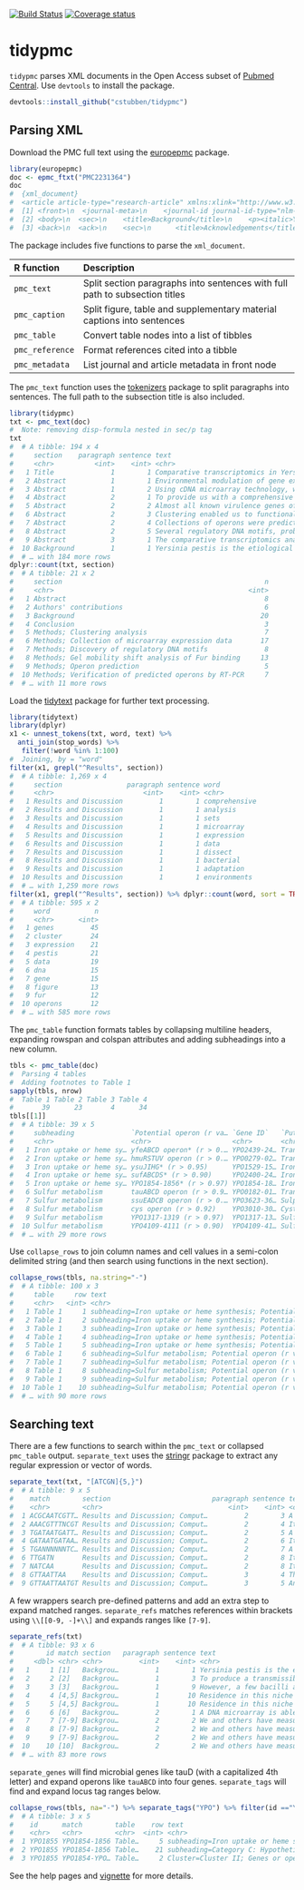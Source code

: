 
[![Build Status](https://travis-ci.org/cstubben/tidypmc.svg?branch=master)](https://travis-ci.org/cstubben/tidypmc) [![Coverage status](https://codecov.io/gh/cstubben/tidypmc/branch/master/graph/badge.svg)](https://codecov.io/github/cstubben/tidypmc?branch=master)

tidypmc
=======

`tidypmc` parses XML documents in the Open Access subset of [Pubmed Central](https://europepmc.org). Use `devtools` to install the package.

``` r
devtools::install_github("cstubben/tidypmc")
```

Parsing XML
-----------

Download the PMC full text using the [europepmc](https://github.com/ropensci/europepmc) package.

``` r
library(europepmc)
doc <- epmc_ftxt("PMC2231364")
doc
#  {xml_document}
#  <article article-type="research-article" xmlns:xlink="http://www.w3.org/1999/xlink">
#  [1] <front>\n  <journal-meta>\n    <journal-id journal-id-type="nlm-ta"> ...
#  [2] <body>\n  <sec>\n    <title>Background</title>\n    <p><italic>Yersi ...
#  [3] <back>\n  <ack>\n    <sec>\n      <title>Acknowledgements</title>\n  ...
```

The package includes five functions to parse the `xml_document`.

<table>
<colgroup>
<col width="17%" />
<col width="82%" />
</colgroup>
<thead>
<tr class="header">
<th align="left">R function</th>
<th align="left">Description</th>
</tr>
</thead>
<tbody>
<tr class="odd">
<td align="left"><code>pmc_text</code></td>
<td align="left">Split section paragraphs into sentences with full path to subsection titles</td>
</tr>
<tr class="even">
<td align="left"><code>pmc_caption</code></td>
<td align="left">Split figure, table and supplementary material captions into sentences</td>
</tr>
<tr class="odd">
<td align="left"><code>pmc_table</code></td>
<td align="left">Convert table nodes into a list of tibbles</td>
</tr>
<tr class="even">
<td align="left"><code>pmc_reference</code></td>
<td align="left">Format references cited into a tibble</td>
</tr>
<tr class="odd">
<td align="left"><code>pmc_metadata</code></td>
<td align="left">List journal and article metadata in front node</td>
</tr>
</tbody>
</table>

The `pmc_text` function uses the [tokenizers](https://lincolnmullen.com/software/tokenizers/) package to split paragraphs into sentences. The full path to the subsection title is also included.

``` r
library(tidypmc)
txt <- pmc_text(doc)
#  Note: removing disp-formula nested in sec/p tag
txt
#  # A tibble: 194 x 4
#     section    paragraph sentence text                                                                         
#     <chr>          <int>    <int> <chr>                                                                        
#   1 Title              1        1 Comparative transcriptomics in Yersinia pestis: a global view of environment…
#   2 Abstract           1        1 Environmental modulation of gene expression in Yersinia pestis is critical f…
#   3 Abstract           1        2 Using cDNA microarray technology, we have analyzed the global gene expressio…
#   4 Abstract           2        1 To provide us with a comprehensive view of environmental modulation of globa…
#   5 Abstract           2        2 Almost all known virulence genes of Y. pestis were differentially regulated …
#   6 Abstract           2        3 Clustering enabled us to functionally classify co-expressed genes, including…
#   7 Abstract           2        4 Collections of operons were predicted from the microarray data, and some of …
#   8 Abstract           2        5 Several regulatory DNA motifs, probably recognized by the regulatory protein…
#   9 Abstract           3        1 The comparative transcriptomics analysis we present here not only benefits o…
#  10 Background         1        1 Yersinia pestis is the etiological agent of plague, alternatively growing in…
#  # … with 184 more rows
dplyr::count(txt, section)
#  # A tibble: 21 x 2
#     section                                                  n
#     <chr>                                                <int>
#   1 Abstract                                                 8
#   2 Authors' contributions                                   6
#   3 Background                                              20
#   4 Conclusion                                               3
#   5 Methods; Clustering analysis                             7
#   6 Methods; Collection of microarray expression data       17
#   7 Methods; Discovery of regulatory DNA motifs              8
#   8 Methods; Gel mobility shift analysis of Fur binding     13
#   9 Methods; Operon prediction                               5
#  10 Methods; Verification of predicted operons by RT-PCR     7
#  # … with 11 more rows
```

Load the [tidytext](https://www.tidytextmining.com/) package for further text processing.

``` r
library(tidytext)
library(dplyr)
x1 <- unnest_tokens(txt, word, text) %>%
  anti_join(stop_words) %>%
   filter(!word %in% 1:100)
#  Joining, by = "word"
filter(x1, grepl("^Results", section))
#  # A tibble: 1,269 x 4
#     section                paragraph sentence word         
#     <chr>                      <int>    <int> <chr>        
#   1 Results and Discussion         1        1 comprehensive
#   2 Results and Discussion         1        1 analysis     
#   3 Results and Discussion         1        1 sets         
#   4 Results and Discussion         1        1 microarray   
#   5 Results and Discussion         1        1 expression   
#   6 Results and Discussion         1        1 data         
#   7 Results and Discussion         1        1 dissect      
#   8 Results and Discussion         1        1 bacterial    
#   9 Results and Discussion         1        1 adaptation   
#  10 Results and Discussion         1        1 environments 
#  # … with 1,259 more rows
filter(x1, grepl("^Results", section)) %>% dplyr::count(word, sort = TRUE)
#  # A tibble: 595 x 2
#     word           n
#     <chr>      <int>
#   1 genes         45
#   2 cluster       24
#   3 expression    21
#   4 pestis        21
#   5 data          19
#   6 dna           15
#   7 gene          15
#   8 figure        13
#   9 fur           12
#  10 operons       12
#  # … with 585 more rows
```

The `pmc_table` function formats tables by collapsing multiline headers, expanding rowspan and colspan attributes and adding subheadings into a new column.

``` r
tbls <- pmc_table(doc)
#  Parsing 4 tables
#  Adding footnotes to Table 1
sapply(tbls, nrow)
#  Table 1 Table 2 Table 3 Table 4 
#       39      23       4      34
tbls[[1]]
#  # A tibble: 39 x 5
#     subheading              `Potential operon (r va… `Gene ID`   `Putative or predicted functi… `Reference (s)`
#     <chr>                   <chr>                    <chr>       <chr>                          <chr>          
#   1 Iron uptake or heme sy… yfeABCD operon* (r > 0.… YPO2439-24… Transport/binding chelated ir… yfeABCD [54]   
#   2 Iron uptake or heme sy… hmuRSTUV operon (r > 0.… YPO0279-02… Transport/binding hemin        hmuRSTUV [55]  
#   3 Iron uptake or heme sy… ysuJIHG* (r > 0.95)      YPO1529-15… Iron uptake                    -              
#   4 Iron uptake or heme sy… sufABCDS* (r > 0.90)     YPO2400-24… Iron-regulated Fe-S cluster a… -              
#   5 Iron uptake or heme sy… YPO1854-1856* (r > 0.97) YPO1854-18… Iron uptake or heme synthesis? -              
#   6 Sulfur metabolism       tauABCD operon (r > 0.9… YPO0182-01… Transport/binding taurine      tauABCD [56]   
#   7 Sulfur metabolism       ssuEADCB operon (r > 0.… YPO3623-36… Sulphur metabolism             ssu operon [57]
#   8 Sulfur metabolism       cys operon (r > 0.92)    YPO3010-30… Cysteine synthesis             -              
#   9 Sulfur metabolism       YPO1317-1319 (r > 0.97)  YPO1317-13… Sulfur metabolism?             -              
#  10 Sulfur metabolism       YPO4109-4111 (r > 0.90)  YPO4109-41… Sulfur metabolism?             -              
#  # … with 29 more rows
```

Use `collapse_rows` to join column names and cell values in a semi-colon delimited string (and then search using functions in the next section).

``` r
collapse_rows(tbls, na.string="-")
#  # A tibble: 100 x 3
#     table     row text                                                                                         
#     <chr>   <int> <chr>                                                                                        
#   1 Table 1     1 subheading=Iron uptake or heme synthesis; Potential operon (r value)=yfeABCD operon* (r > 0.…
#   2 Table 1     2 subheading=Iron uptake or heme synthesis; Potential operon (r value)=hmuRSTUV operon (r > 0.…
#   3 Table 1     3 subheading=Iron uptake or heme synthesis; Potential operon (r value)=ysuJIHG* (r > 0.95); Ge…
#   4 Table 1     4 subheading=Iron uptake or heme synthesis; Potential operon (r value)=sufABCDS* (r > 0.90); G…
#   5 Table 1     5 subheading=Iron uptake or heme synthesis; Potential operon (r value)=YPO1854-1856* (r > 0.97…
#   6 Table 1     6 subheading=Sulfur metabolism; Potential operon (r value)=tauABCD operon (r > 0.90); Gene ID=…
#   7 Table 1     7 subheading=Sulfur metabolism; Potential operon (r value)=ssuEADCB operon (r > 0.97); Gene ID…
#   8 Table 1     8 subheading=Sulfur metabolism; Potential operon (r value)=cys operon (r > 0.92); Gene ID=YPO3…
#   9 Table 1     9 subheading=Sulfur metabolism; Potential operon (r value)=YPO1317-1319 (r > 0.97); Gene ID=YP…
#  10 Table 1    10 subheading=Sulfur metabolism; Potential operon (r value)=YPO4109-4111 (r > 0.90); Gene ID=YP…
#  # … with 90 more rows
```

Searching text
--------------

There are a few functions to search within the `pmc_text` or collapsed `pmc_table` output. `separate_text` uses the [stringr](https://stringr.tidyverse.org/) package to extract any regular expression or vector of words.

``` r
separate_text(txt, "[ATCGN]{5,}")
#  # A tibble: 9 x 5
#    match        section                         paragraph sentence text                                        
#    <chr>        <chr>                               <int>    <int> <chr>                                       
#  1 ACGCAATCGTT… Results and Discussion; Comput…         2        3 A 16 basepair (bp) box (5'-ACGCAATCGTTTTCNT…
#  2 AAACGTTTNCGT Results and Discussion; Comput…         2        4 It is very similar to the E. coli PurR box …
#  3 TGATAATGATT… Results and Discussion; Comput…         2        5 A 21 bp box (5'-TGATAATGATTATCATTATCA-3') w…
#  4 GATAATGATAA… Results and Discussion; Comput…         2        6 It is a 10-1-10 inverted repeat that resemb…
#  5 TGANNNNNNTC… Results and Discussion; Comput…         2        7 A 15 bp box (5'-TGANNNNNNTCAA-3') was found…
#  6 TTGATN       Results and Discussion; Comput…         2        8 It is a part of the E. coli Fnr box (5'-AAW…
#  7 NATCAA       Results and Discussion; Comput…         2        8 It is a part of the E. coli Fnr box (5'-AAW…
#  8 GTTAATTAA    Results and Discussion; Comput…         3        4 The ArcA regulator can recognize a relative…
#  9 GTTAATTAATGT Results and Discussion; Comput…         3        5 An ArcA-box-like sequence (5'-GTTAATTAATGT-…
```

A few wrappers search pre-defined patterns and add an extra step to expand matched ranges. `separate_refs` matches references within brackets using `\\[[0-9, -]+\\]` and expands ranges like `[7-9]`.

``` r
separate_refs(txt)
#  # A tibble: 93 x 6
#        id match section   paragraph sentence text                                                              
#     <dbl> <chr> <chr>         <int>    <int> <chr>                                                             
#   1     1 [1]   Backgrou…         1        1 Yersinia pestis is the etiological agent of plague, alternatively…
#   2     2 [2]   Backgrou…         1        3 To produce a transmissible infection, Y. pestis colonizes the fle…
#   3     3 [3]   Backgrou…         1        9 However, a few bacilli are taken up by tissue macrophages, provid…
#   4     4 [4,5] Backgrou…         1       10 Residence in this niche also facilitates the bacteria's resistanc…
#   5     5 [4,5] Backgrou…         1       10 Residence in this niche also facilitates the bacteria's resistanc…
#   6     6 [6]   Backgrou…         2        1 A DNA microarray is able to determine simultaneous changes in all…
#   7     7 [7-9] Backgrou…         2        2 We and others have measured the gene expression profiles of Y. pe…
#   8     8 [7-9] Backgrou…         2        2 We and others have measured the gene expression profiles of Y. pe…
#   9     9 [7-9] Backgrou…         2        2 We and others have measured the gene expression profiles of Y. pe…
#  10    10 [10]  Backgrou…         2        2 We and others have measured the gene expression profiles of Y. pe…
#  # … with 83 more rows
```

`separate_genes` will find microbial genes like tauD (with a capitalized 4th letter) and expand operons like `tauABCD` into four genes. `separate_tags` will find and expand locus tag ranges below.

``` r
collapse_rows(tbls, na="-") %>% separate_tags("YPO") %>% filter(id =="YPO1855")
#  # A tibble: 3 x 5
#    id      match        table    row text                                                                      
#    <chr>   <chr>        <chr>  <int> <chr>                                                                     
#  1 YPO1855 YPO1854-1856 Table…     5 subheading=Iron uptake or heme synthesis; Potential operon (r value)=YPO1…
#  2 YPO1855 YPO1854-1856 Table…    21 subheading=Category C: Hypothetical; Gene ID=YPO1854-1856; Description=Pu…
#  3 YPO1855 YPO1854-YPO… Table…     2 Cluster=Cluster II; Genes or operons for motif discovery=hmuRSTUV, YPO068…
```

See the help pages and [vignette](https://github.com/cstubben/tidypmc/blob/master/vignettes/tidypmc.md) for more details.
